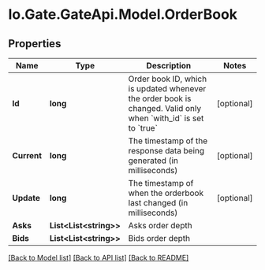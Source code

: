 
# Io.Gate.GateApi.Model.OrderBook

## Properties

Name | Type | Description | Notes
------------ | ------------- | ------------- | -------------
**Id** | **long** | Order book ID, which is updated whenever the order book is changed. Valid only when &#x60;with_id&#x60; is set to &#x60;true&#x60; | [optional] 
**Current** | **long** | The timestamp of the response data being generated (in milliseconds) | [optional] 
**Update** | **long** | The timestamp of when the orderbook last changed (in milliseconds) | [optional] 
**Asks** | **List&lt;List&lt;string&gt;&gt;** | Asks order depth | 
**Bids** | **List&lt;List&lt;string&gt;&gt;** | Bids order depth | 

[[Back to Model list]](../README.md#documentation-for-models)
[[Back to API list]](../README.md#documentation-for-api-endpoints)
[[Back to README]](../README.md)
